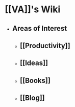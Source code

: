 # [[VA]]'s Wiki
- ## Areas of Interest
	- ## [[Productivity]]
	- ## [[Ideas]]
	- ## [[Books]]
	- ## [[Blog]]